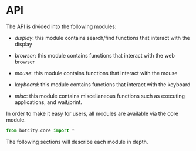 # API

The API is divided into the following modules:

- *display*: this module contains search/find functions that interact with the display 

- *browser*: this module contains functions that interact with the web browser

- *mouse*: this module contains functions that interact with the mouse

- *keyboard*: this module contains functions that interact with the keyboard

- *misc*: this module contains miscellaneous functions such as executing applications, and wait/print.


In order to make it easy for users, all modules are available
via the core module.
```python
from botcity.core import *
```

The following sections will describe each module in depth.
